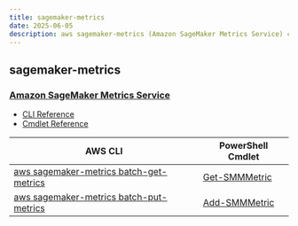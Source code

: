 ```yaml
---
title: sagemaker-metrics
date: 2025-06-05
description: aws sagemaker-metrics (Amazon SageMaker Metrics Service) command/cmdlet list.
---
```


## sagemaker-metrics

### [Amazon SageMaker Metrics Service](https://aws.amazon.com/sagemaker/)

* [CLI Reference](https://awscli.amazonaws.com/v2/documentation/api/latest/reference/sagemaker-metrics/index.html)
* [Cmdlet Reference](https://docs.aws.amazon.com/powershell/latest/reference/items/SageMakerMetrics_cmdlets.html)

|AWS CLI|PowerShell Cmdlet|
|----|----|
|[aws sagemaker-metrics batch-get-metrics](https://awscli.amazonaws.com/v2/documentation/api/latest/reference/sagemaker-metrics/batch-get-metrics.html)|[Get-SMMMetric](https://docs.aws.amazon.com/powershell/latest/reference/items/Get-SMMMetric.html)|
|[aws sagemaker-metrics batch-put-metrics](https://awscli.amazonaws.com/v2/documentation/api/latest/reference/sagemaker-metrics/batch-put-metrics.html)|[Add-SMMMetric](https://docs.aws.amazon.com/powershell/latest/reference/items/Add-SMMMetric.html)|


